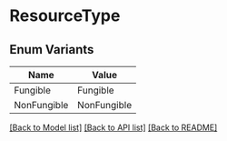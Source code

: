 # ResourceType

## Enum Variants

| Name | Value |
|---- | -----|
| Fungible | Fungible |
| NonFungible | NonFungible |


[[Back to Model list]](../README.md#documentation-for-models) [[Back to API list]](../README.md#documentation-for-api-endpoints) [[Back to README]](../README.md)


